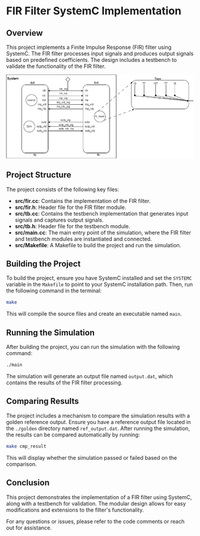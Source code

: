 # FIR Filter SystemC Implementation

## Overview

This project implements a Finite Impulse Response (FIR) filter using SystemC. The FIR filter processes input signals and produces output signals based on predefined coefficients. The design includes a testbench to validate the functionality of the FIR filter.

![System Overview](overview.png)

## Project Structure

The project consists of the following key files:

- **src/fir.cc**: Contains the implementation of the FIR filter.
- **src/fir.h**: Header file for the FIR filter module.
- **src/tb.cc**: Contains the testbench implementation that generates input signals and captures output signals.
- **src/tb.h**: Header file for the testbench module.
- **src/main.cc**: The main entry point of the simulation, where the FIR filter and testbench modules are instantiated and connected.
- **src/Makefile**: A Makefile to build the project and run the simulation.

## Building the Project

To build the project, ensure you have SystemC installed and set the `SYSTEMC` variable in the `Makefile` to point to your SystemC installation path. Then, run the following command in the terminal:
```bash
make
```

This will compile the source files and create an executable named `main`.

## Running the Simulation

After building the project, you can run the simulation with the following command:

```bash
./main
```

The simulation will generate an output file named `output.dat`, which contains the results of the FIR filter processing.

## Comparing Results

The project includes a mechanism to compare the simulation results with a golden reference output. Ensure you have a reference output file located in the `./golden` directory named `ref_output.dat`. After running the simulation, the results can be compared automatically by running:

```bash
make cmp_result
```

This will display whether the simulation passed or failed based on the comparison.

## Conclusion

This project demonstrates the implementation of a FIR filter using SystemC, along with a testbench for validation. The modular design allows for easy modifications and extensions to the filter's functionality.

For any questions or issues, please refer to the code comments or reach out for assistance.
